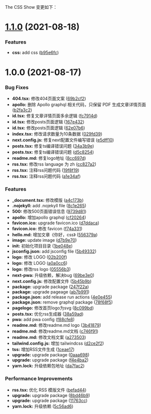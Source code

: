 The CSS Show 变更如下：

# [1.1.0](https://github.com/css-show/cssdotshow/compare/v1.0.0...v1.1.0) (2021-08-18)


### Features

* **css:** add css ([b95e6fc](https://github.com/css-show/cssdotshow/commit/b95e6fc32298d236b8a37d5ba5e37c81bade1e07))

# 1.0.0 (2021-08-17)


### Bug Fixes

* **404.tsx:** 修改404页面文案 ([69b2cf2](https://github.com/css-show/cssdotshow/commit/69b2cf206a077f3d42939a8374eed6872cfef116))
* **apollo:** 删除 Apollo graphql 相关代码，只保留 PDF 生成文章详情页面 ([b2fa3c2](https://github.com/css-show/cssdotshow/commit/b2fa3c2ddeae1fd76f783335687d60d2f683bd56))
* **id.tsx:** 修复文章详情页面多余逻辑 ([fc7914d](https://github.com/css-show/cssdotshow/commit/fc7914dfe7853c20c903569f3b3689b96f6576f6))
* **id.tsx:** 修改posts页面逻辑 ([167e432](https://github.com/css-show/cssdotshow/commit/167e432c549160e8831dbf521ee1c87550684398))
* **id.tsx:** 修改posts页面逻辑 ([62e07b6](https://github.com/css-show/cssdotshow/commit/62e07b6ca22dfcd6d396d555c587cb33592272a4))
* **index.tsx:** 修改请求数量为10条数据 ([029fd39](https://github.com/css-show/cssdotshow/commit/029fd39aeb4c7dcb687b6d9867b2a2993e33efc9))
* **next.config.js:** 修复next配置文件编写错误 ([e5dff10](https://github.com/css-show/cssdotshow/commit/e5dff10e2b5c2161251957a3d00489d6cae1a68e))
* **posts.tsx:** 修复ts编译错误问题 ([34a3b9e](https://github.com/css-show/cssdotshow/commit/34a3b9ea64004481fe4454f4cf65ae784ea00b2e))
* **posts.tsx:** 修复ts编译错误问题 ([d5c8254](https://github.com/css-show/cssdotshow/commit/d5c8254addd4d4fdcbf9e0672acf32c0edf330ce))
* **readme.md:** 修复logo地址 ([8cc697d](https://github.com/css-show/cssdotshow/commit/8cc697d575a19568e9fd14b31f5019c420bd472b))
* **rss.tsx:** 修改rss language 为 zh ([cc827a2](https://github.com/css-show/cssdotshow/commit/cc827a25148598e5bf36d38935adcf8ef0a636d4))
* **rss.tsx:** 注释rss问题代码 ([19f8f19](https://github.com/css-show/cssdotshow/commit/19f8f19217aa967f6fa902b2c84cc7ca411bced4))
* **rss.tsx:** 注释rss问题代码 ([a1e34af](https://github.com/css-show/cssdotshow/commit/a1e34af5ed0b53ff0c4f5e4321b45327f5e24aad))


### Features

* **_document.tsx:** 修改模版 ([a4c173b](https://github.com/css-show/cssdotshow/commit/a4c173b3a8ad1a574ce4ca8ac038340c8216506c))
* **.nojekyll:** add .nojekyll file ([8c1e265](https://github.com/css-show/cssdotshow/commit/8c1e265957552c15030bc3d2610a7fdc0e25813a))
* **500:** 修改500页面错误信息 ([9739d81](https://github.com/css-show/cssdotshow/commit/9739d8169ef3fff657d7be39d12cc014f0bbb9c0))
* **apollo:** 增加apollo graphql ([cf20264](https://github.com/css-show/cssdotshow/commit/cf20264e840d8fb5cef29aebdcbc09d1fd25bd9a))
* **favicon.ico:** upgrade favicon.ico ([d7ddaca](https://github.com/css-show/cssdotshow/commit/d7ddacac3a5a6e1b56ca9d8c07d3c07be37b11f1))
* **favicon.ico:** 修改 favicon ([f74a331](https://github.com/css-show/cssdotshow/commit/f74a331d1f7dfcf402c48092ec35b8676c6a5889))
* **hello.md:** 增加文章《你好，css》 ([556379a](https://github.com/css-show/cssdotshow/commit/556379af61486ea320d791924970116cf0df29dc))
* **image:** update image ([d7b9e70](https://github.com/css-show/cssdotshow/commit/d7b9e70312afe20d2c80f5950714a3a240428bba))
* **init:** 初始化项目目录 ([1be048e](https://github.com/css-show/cssdotshow/commit/1be048e36291b4162d92f729299768a5aff0e861))
* **jsconfig.json:** add jsconfig file ([5b49332](https://github.com/css-show/cssdotshow/commit/5b49332d9c82f354cbdcd6667acc010529510d77))
* **logo:** 修改 LOGO ([02b200f](https://github.com/css-show/cssdotshow/commit/02b200f74c1f1c0f385999cf60f70a271d1c4cbc))
* **logo:** 修改 LOGO ([a0a0cc6](https://github.com/css-show/cssdotshow/commit/a0a0cc60737d63320df87ce7293614a013cde7de))
* **logo:** 修改rss logo ([05556b3](https://github.com/css-show/cssdotshow/commit/05556b3daa549d39ee7bf55675b4b72972f00f85))
* **next-pwa:** 升级依赖，解决bug ([69be3e0](https://github.com/css-show/cssdotshow/commit/69be3e0a90ec7b02ede5b1f0e7467ab54c5d0fc9))
* **next.config.js:** 修改配置文件 ([5b45b9b](https://github.com/css-show/cssdotshow/commit/5b45b9b9e9a88e4774b17a1f22a2c372c906f070))
* **package:** upgrade package ([247f22a](https://github.com/css-show/cssdotshow/commit/247f22a361bc4c3f8d69df2a6b12782f60c6a410))
* **package:** upgrade pageage ([ab7b991](https://github.com/css-show/cssdotshow/commit/ab7b991df046dfe9781545f35872a94b27ef4c1b))
* **package.json:** add release run actions ([4e0e455](https://github.com/css-show/cssdotshow/commit/4e0e4558796e1edc47df8b82a943fd9ea89d7a75))
* **package.json:** remove graphql package ([78f68f5](https://github.com/css-show/cssdotshow/commit/78f68f594507023cca9ad95b49a3e4895f9216cb))
* **pagelogo:** 修改首页logo为svg ([8c099bd](https://github.com/css-show/cssdotshow/commit/8c099bd92e148ad2f99714df678d3f46018869d8))
* **posts.tsx:** 优化rss生成器 ([38a59ad](https://github.com/css-show/cssdotshow/commit/38a59adc728318b6a3a72562c59eda4f85fe506a))
* **pwa:** add pwa config ([f88cfe8](https://github.com/css-show/cssdotshow/commit/f88cfe85b81450c4c712a21e68b7f35fefc62571))
* **readme.md:** 修改readme.md logo ([3b41879](https://github.com/css-show/cssdotshow/commit/3b4187963000f4fd8db58b192d1a6e0c5f440097))
* **readme.md:** 修改readme.md文档 ([c746f91](https://github.com/css-show/cssdotshow/commit/c746f918e727ca58ea115c4562f95329f2732f47))
* **readme.md:** 修改文档文案 ([a273503](https://github.com/css-show/cssdotshow/commit/a2735032b3f8eb0c0ce8888b9f8020bb2b7095a9))
* **tailwind.config.js:** 增加 tailwindcss ([d2ce2f2](https://github.com/css-show/cssdotshow/commit/d2ce2f283848fb5b9a7eb8310b5e219b0862398b))
* **tss:** 增加RSS文件生成 ([1ceae17](https://github.com/css-show/cssdotshow/commit/1ceae17771bc0b614e5fec3298fe719baad192e1))
* **upgrade:** upgrade package ([0aaa698](https://github.com/css-show/cssdotshow/commit/0aaa698044231c1dcf41ffb89b17becf94374b01))
* **upgrade:** upgrade package ([f4e4ba2](https://github.com/css-show/cssdotshow/commit/f4e4ba2e82a47841d9d7c6d97fcad93f0411ea05))
* **yarn.lock:** 升级依赖包地址 ([da7fac2](https://github.com/css-show/cssdotshow/commit/da7fac29b61395195f85babd80c84635515ecc70))


### Performance Improvements

* **rss.tsx:** 优化 RSS 模版文件 ([befad44](https://github.com/css-show/cssdotshow/commit/befad44d9c52e5303d256a02b167c800af5c8d7b))
* **upgrade:** upgrade package ([8bd46b9](https://github.com/css-show/cssdotshow/commit/8bd46b9190f8e3efc4716ec584b06b8542ec4822))
* **upgrade:** upgrade package ([11763cc](https://github.com/css-show/cssdotshow/commit/11763cc93d6aad4abbc5bda12bfddfe140d8cfb9))
* **yarn.lock:** 升级依赖 ([5c56ad6](https://github.com/css-show/cssdotshow/commit/5c56ad698f9908213cb5d1d21c9a14d5acd944cc))
